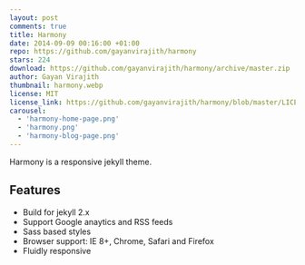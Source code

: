 ```yaml
---
layout: post
comments: true
title: Harmony
date: 2014-09-09 00:16:00 +01:00
repo: https://github.com/gayanvirajith/harmony
stars: 224
download: https://github.com/gayanvirajith/harmony/archive/master.zip
author: Gayan Virajith
thumbnail: harmony.webp
license: MIT
license_link: https://github.com/gayanvirajith/harmony/blob/master/LICENSE.md
carousel: 
  - 'harmony-home-page.png'
  - 'harmony.png'
  - 'harmony-blog-page.png'
---
```


Harmony is a responsive jekyll theme.

## Features

* Build for jekyll 2.x
* Support Google anaytics and RSS feeds
* Sass based styles
* Browser support: IE 8+, Chrome, Safari and Firefox
* Fluidly responsive
